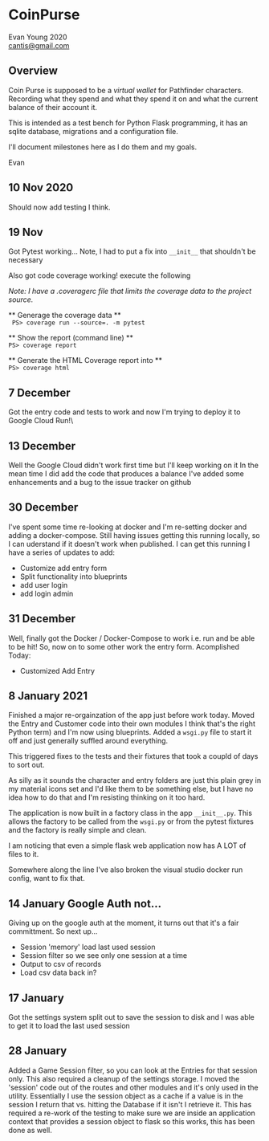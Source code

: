 # CoinPurse

Evan Young 2020  
cantis@gmail.com

## Overview
Coin Purse is supposed to be a *virtual wallet* for Pathfinder characters. Recording what they spend and what they spend it on and what the current balance of their account it. 

This is intended as a test bench for Python Flask programming, it has an sqlite database, migrations and a configuration file.

I'll document milestones here as I do them and my goals. 

Evan

## 10 Nov 2020
Should now add testing I think.

## 19 Nov
Got Pytest working... Note, I had to put a fix into ``` __init__ ``` that shouldn't be necessary

Also got code coverage working! execute the following

*Note: I have a .coveragerc file that limits the coverage data to the project source.*

** Generage the coverage data **  
``` PS> coverage run --source=. -m pytest```

** Show the report (command line) **  
``` PS> coverage report ```

** Generate the HTML Coverage report into **  
``` PS> coverage html ```

## 7 December
Got the entry code and tests to work and now I'm trying to deploy it to Google Cloud Run!\

## 13 December
Well the Google Cloud didn't work first time but I'll keep working on it
In the mean time I did add the code that produces a balance
I've added some enhancements and a bug to the issue tracker on github

## 30 December
I've spent some time re-looking at docker and I'm re-setting docker and adding a docker-compose.
Still having issues getting this running locally, so I can uderstand if it doesn't work when published. 
I can get this running I have a series of updates to add:
- Customize add entry form
- Split functionality into blueprints
- add user login
- add login admin

## 31 December
Well, finally got the Docker / Docker-Compose to work i.e. run and be able to be hit! So, now on to some other work
the entry form. 
Acomplished Today:
- Customized Add Entry

## 8 January 2021
Finished a major re-orgainzation of the app just before work today. Moved the Entry and Customer code into their own modules I think that's the right Python term) and I'm now using blueprints. Added a `wsgi.py` file to start it off and just generally suffled around everything. 

This triggered fixes to the tests and their fixtures that took a coupld of days to sort out. 

As silly as it sounds the character and entry folders are just this plain grey in my material icons set and I'd like them to be something else, but I have no idea how to do that and I'm resisting thinking on it too hard. 

The application is now built in a factory class in the app `__init__.py`. This allows the factory to be called from the `wsgi.py` or from the pytest fixtures and the factory is really simple and clean. 

I am noticing that even a simple flask web application now has A LOT of files to it. 

Somewhere along the line I've also broken the visual studio docker run config, want to fix that. 

## 14 January Google Auth not...
Giving up on the google auth at the moment, it turns out that it's a fair committment. So next up... 
- Session 'memory' load last used session
- Session filter so we see only one session at a time
- Output to csv of records
- Load csv data back in?

## 17 January
Got the settings system split out to save the session to disk and I was able to get it to load the last used session

## 28 January
Added a Game Session filter, so you can look at the Entries for that session only. This also required a cleanup of the 
settings storage. I moved the 'session' code out of the routes and other modules and it's only used in the utility. Essentially
I use the session object as a cache if a value is in the session I return that vs. hitting the Database if it isn't I retrieve it. 
This has required a re-work of the testing to make sure we are inside an application context that provides a session object
to flask so this works, this has been done as well. 










